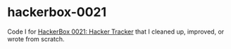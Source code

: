 # hackerbox-0021
Code I for [HackerBox 0021: Hacker Tracker](https://nick.blog/2017/07/25/hackerbox-0021-track-my-hack/) that I cleaned up, improved, or wrote from scratch.
